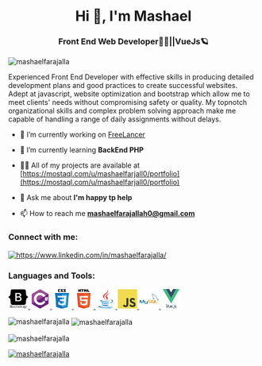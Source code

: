 <h1 align="center">Hi 👋, I'm Mashael</h1>
<h3 align="center">Front End Web Developer👩‍💻||VueJs🪐</h3>

<p align="left"> <img src="https://komarev.com/ghpvc/?username=mashaelfarajalla&label=Profile%20views&color=0e75b6&style=flat" alt="mashaelfarajalla" /> </p>

<p>Experienced Front End Developer with effective skills in producing detailed development plans and good 
practices to create successful websites. Adept at javascript, website optimization and bootstrap which allow me 
to meet clients' needs without compromising safety or quality. My topnotch organizational skills and complex 
problem solving approach make me capable of handling a range of daily assignments without delays.</p>

- 🔭 I’m currently working on [FreeLancer](portfolio)

- 🌱 I’m currently learning **BackEnd PHP**

- 👨‍💻 All of my projects are available at [https://mostaql.com/u/mashaelfarjall0/portfolio](https://mostaql.com/u/mashaelfarjall0/portfolio)

- 💬 Ask me about **I'm happy tp help**

- 📫 How to reach me **mashaelfarajallah0@gmail.com**

<h3 align="left">Connect with me:</h3>
<p align="left">
<a href="https://linkedin.com/in/https://www.linkedin.com/in/mashaelfarajalla/" target="blank"><img align="center" src="https://raw.githubusercontent.com/rahuldkjain/github-profile-readme-generator/master/src/images/icons/Social/linked-in-alt.svg" alt="https://www.linkedin.com/in/mashaelfarajalla/" height="30" width="40" /></a>
</p>

<h3 align="left">Languages and Tools:</h3>
<p align="left"> <a href="https://getbootstrap.com" target="_blank" rel="noreferrer"> <img src="https://raw.githubusercontent.com/devicons/devicon/master/icons/bootstrap/bootstrap-plain-wordmark.svg" alt="bootstrap" width="40" height="40"/> </a> <a href="https://www.w3schools.com/cs/" target="_blank" rel="noreferrer"> <img src="https://raw.githubusercontent.com/devicons/devicon/master/icons/csharp/csharp-original.svg" alt="csharp" width="40" height="40"/> </a> <a href="https://www.w3schools.com/css/" target="_blank" rel="noreferrer"> <img src="https://raw.githubusercontent.com/devicons/devicon/master/icons/css3/css3-original-wordmark.svg" alt="css3" width="40" height="40"/> </a> <a href="https://www.w3.org/html/" target="_blank" rel="noreferrer"> <img src="https://raw.githubusercontent.com/devicons/devicon/master/icons/html5/html5-original-wordmark.svg" alt="html5" width="40" height="40"/> </a> <a href="https://www.java.com" target="_blank" rel="noreferrer"> <img src="https://raw.githubusercontent.com/devicons/devicon/master/icons/java/java-original.svg" alt="java" width="40" height="40"/> </a> <a href="https://developer.mozilla.org/en-US/docs/Web/JavaScript" target="_blank" rel="noreferrer"> <img src="https://raw.githubusercontent.com/devicons/devicon/master/icons/javascript/javascript-original.svg" alt="javascript" width="40" height="40"/> </a> <a href="https://www.mysql.com/" target="_blank" rel="noreferrer"> <img src="https://raw.githubusercontent.com/devicons/devicon/master/icons/mysql/mysql-original-wordmark.svg" alt="mysql" width="40" height="40"/> </a> <a href="https://vuejs.org/" target="_blank" rel="noreferrer"> <img src="https://raw.githubusercontent.com/devicons/devicon/master/icons/vuejs/vuejs-original-wordmark.svg" alt="vuejs" width="40" height="40"/> </a> </p>

<p><img align="left" src="https://github-readme-stats.vercel.app/api/top-langs?username=mashaelfarajalla&show_icons=true&locale=en&layout=compact" alt="mashaelfarajalla" /></p>

<p>&nbsp;<img align="center" src="https://github-readme-stats.vercel.app/api?username=mashaelfarajalla&show_icons=true&locale=en" alt="mashaelfarajalla" /></p>

<p><img align="center" src="https://github-readme-streak-stats.herokuapp.com/?user=mashaelfarajalla&" alt="mashaelfarajalla" /></p>

<p align="left"> <a href="https://github.com/ryo-ma/github-profile-trophy"><img src="https://github-profile-trophy.vercel.app/?username=mashaelfarajalla" alt="mashaelfarajalla" /></a> </p>
